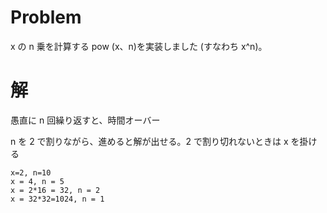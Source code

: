 # Problem

x の n 乗を計算する pow (x、n)を実装しました (すなわち x^n)。

# 解

愚直に n 回繰り返すと、時間オーバー

n を 2 で割りながら、進めると解が出せる。2 で割り切れないときは x を掛ける

```
x=2, n=10
x = 4, n = 5
x = 2*16 = 32, n = 2
x = 32*32=1024, n = 1
```

